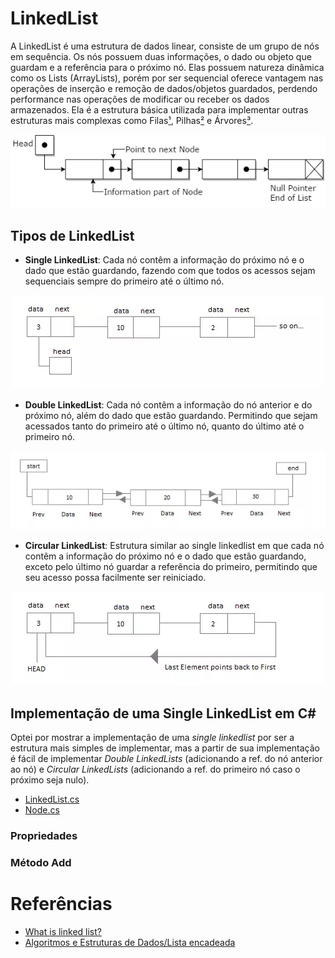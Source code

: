 # LinkedList
A LinkedList é uma estrutura de dados linear, consiste de um grupo de nós em sequência. Os nós possuem duas informações, o dado ou objeto que guardam e a referência para o próximo nó. Elas possuem natureza dinâmica como os Lists (ArrayLists), porém por ser sequencial oferece vantagem nas operações de inserção e remoção de dados/objetos guardados, perdendo performance nas operações de modificar ou receber os dados armazenados. Ela é a estrutura básica utilizada para implementar outras estruturas mais complexas como Filas[¹](https://pt.wikibooks.org/wiki/Algoritmos_e_Estruturas_de_Dados/Filas), Pilhas[²](https://pt.wikibooks.org/wiki/Algoritmos_e_Estruturas_de_Dados/Pilhas) e Árvores[³](https://pt.wikibooks.org/wiki/Algoritmos_e_Estruturas_de_Dados/Árvore).

<p align="center">
<img src="https://github.com/Camilotk/aprendendo_csharp/blob/master/Data%20Structures/Lists/LinkedList/linked_list.png" />
</p>

## Tipos de LinkedList
- **Single LinkedList**: Cada nó contêm a informação do próximo nó e o dado que estão guardando, fazendo com que todos os acessos sejam sequenciais sempre do primeiro até o último nó.

<p align="center">
<img src="https://github.com/Camilotk/aprendendo_csharp/blob/master/Data%20Structures/Lists/LinkedList/single_linkedlist.webp" />
</p>

- **Double LinkedList**: Cada nó contêm a informação do nó anterior e do próximo nó, além do dado que estão guardando. Permitindo que sejam acessados tanto do primeiro até o último nó, quanto do último até o primeiro nó.

<p align="center">
<img src="https://github.com/Camilotk/aprendendo_csharp/blob/master/Data%20Structures/Lists/LinkedList/double_linkedlist.webp" />
</p>

- **Circular LinkedList**: Estrutura similar ao single linkedlist em que cada nó contêm a informação do próximo nó e o dado que estão guardando, exceto pelo último nó guardar a referência do primeiro, permitindo que seu acesso possa facilmente ser reiniciado.

<p align="center">
<img src="https://github.com/Camilotk/aprendendo_csharp/blob/master/Data%20Structures/Lists/LinkedList/circular_linkedlist.webp" />
</p>

## Implementação de uma Single LinkedList em C#
Optei por mostrar a implementação de uma *single linkedlist* por ser a estrutura mais simples de implementar, mas a partir de sua implementação é fácil de implementar *Double LinkedLists* (adicionando a ref. do nó anterior ao nó) e *Circular LinkedLists* (adicionando a ref. do primeiro nó caso o próximo seja nulo).
- [LinkedList.cs](https://github.com/Camilotk/aprendendo_csharp/blob/master/Data%20Structures/Lists/LinkedList/Implementation/LinkedList.cs)
- [Node.cs](https://github.com/Camilotk/aprendendo_csharp/blob/master/Data%20Structures/Lists/LinkedList/Implementation/Node.cs)

### Propriedades

### Método Add

# Referências
- [What is linked list?](https://www.quora.com/What-is-linked-list-1)
- [Algoritmos e Estruturas de Dados/Lista encadeada](https://pt.wikibooks.org/wiki/Algoritmos_e_Estruturas_de_Dados/Lista_encadeada)
